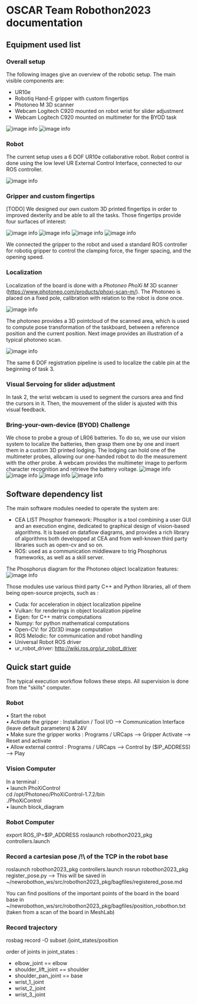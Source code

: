 # OSCAR Team Robothon2023 documentation

## Equipment used list

### Overall setup

The following images give an overview of the robotic setup. The main visible components are:

- UR10e
- Robotiq Hand-E gripper with custom fingertips
- Photoneo M 3D scanner
- Webcam Logitech C920 mounted on robot wrist for slider adjustment
- Webcam Logitech C920 mounted on multimeter for the BYOD task

![image info](./img/robothon_setup0.png)
![image info](./img/robothon_setup1.png)

### Robot

The current setup uses a 6 DOF UR10e collaborative robot.
Robot control is done using the low level UR External Control Interface, connected to our ROS controller. 

![image info](./img/UR10e.png)

### Gripper and custom fingertips
[TODO]
We designed our own custom 3D printed fingertips in order to improved dexterity and be able to all the tasks. Those fingertips provide four surfaces of interest:

![image info](./img/gripper0.png)
![image info](./img/custom_mors.JPG)
![image info](./img/gripper1.png)
![image info](./img/gripper2.png)

We connected the gripper to the robot and used a standard ROS controller for robotiq gripper to control the clamping force, the finger spacing, and the opening speed.

### Localization

Localization of the board is done with a _Photoneo PhoXi M_ 3D scanner (https://www.photoneo.com/products/phoxi-scan-m/).
The Photoneo is placed on a fixed pole, calibration with relation to the robot is done once. 

![image info](./img/photoneo.png)

The photoneo provides a 3D pointcloud of the scanned area, which is used to compute pose transformation of the taskboard, between a reference position and the current position. Next image provides an illustration of a typical photoneo scan.

![image info](./img/photoneo_pointcloud.png)

The same 6 DOF registration pipeline is used to localize the cable pin at the beginning of task 3.

### Visual Servoing for slider adjustment

In task 2, the wrist webcam is used to segment the cursors area and find the cursors in it. Then, the mouvement of the slider is ajusted with this visual feedback.


### Bring-your-own-device (BYOD) Challenge

We chose to probe a group of LR06 batteries. To do so, we use our vision system to localize the batteries, then grasp them one by one and insert them in a custom 3D printed lodging. The lodging can hold one of the multimeter probes, allowing our one-handed robot to do the measurement with the other probe. A webcam provides the multimeter image to perform character recognition and retrieve the battery voltage.
![image info](./img/BYOD_0.JPG)
![image info](./img/BYOD_1.JPG)
![image info](./img/BYOD_2.JPG)
![image info](./img/BYOD_3.JPG)

## Software dependency list

The main software modules needed to operate the system are:
- CEA LIST Phosphor framework: Phosphor is a tool combining a user GUI and an execution engine, dedicated to graphical design of vision-based algorithms. It is based on dataflow diagrams, and provides a rich library of algorithms both developped at CEA and from well-known third party libraries such as open-cv and so on. 
- ROS: used as a communication middleware to trig Phosphorus frameworks, as well as a skill server.

The Phosphorus diagram for the Photoneo object localization features:
![image info](./img/gui_Phosphorus.png)


Those modules use various third party C++ and Python libraries, all of them being open-source projects, such as :
- Cuda: for acceleration in object localization pipeline
- Vulkan: for renderings in object localization pipeline
- Eigen: for C++ matrix computations
- Numpy: for python mathematical computations
- Open-CV: for 2D/3D image computation
- ROS Melodic: for communication and robot handling
- Universal Robot ROS driver
- ur_robot_driver: http://wiki.ros.org/ur_robot_driver

## Quick start guide
The typical execution workflow follows these steps. All supervision is done from the "skills" computer. 

### Robot
• Start the robot  
• Activate the gripper : Installation / Tool I/O --> Communication Interface (leave default parameters) & 24V  
• Make sure the gripper works : Programs / URCaps --> Gripper Activate --> Reset and activate  
• Allow external control : Programs / URCaps --> Control by ($IP_ADDRESS) --> Play  

### Vision Computer
In a terminal :  
• launch PhoXiControl  
cd /opt/Photoneo/PhoXiControl-1.7.2/bin  
./PhoXiControl  
• launch block_diagram  

### Robot Computer
export ROS_IP=$IP_ADDRESS 
roslaunch robothon2023_pkg controllers.launch  


### Record a cartesian pose /!\ of the TCP in the robot base 
roslaunch robothon2023_pkg controllers.launch
rosrun robothon2023_pkg register_pose.py --> This will be saved in ~/newrobothon_ws/src/robothon2023_pkg/bagfiles/registered_pose.md

You can find positions of the important points of the board in the board base in ~/newrobothon_ws/src/robothon2023_pkg/bagfiles/position_robothon.txt (taken from a scan of the board in MeshLab)

### Record trajectory
rosbag record -O subset /joint_states/position

order of joints in joint_states :
  - elbow_joint == elbow
  - shoulder_lift_joint == shoulder
  - shoulder_pan_joint == base
  - wrist_1_joint
  - wrist_2_joint
  - wrist_3_joint
